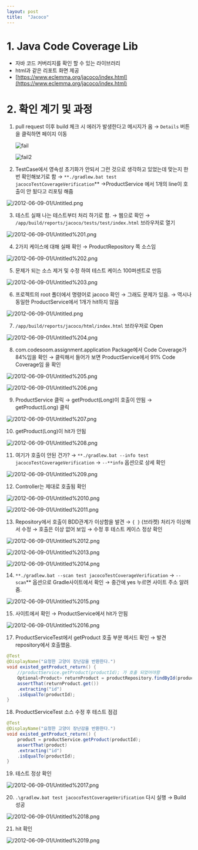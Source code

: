 ```yaml
---
layout: post
title:  "Jacoco"
---
```


# 1. Java Code Coverage Lib

- 자바 코드 커버리지를 확인 할 수 있는 라이브러리
- html과 같은 리포트 화면 제공
- [https://www.eclemma.org/jacoco/index.html](https://www.eclemma.org/jacoco/index.html)

# 2. 확인 계기 및 과정

1. pull request 이후 build 체크 시 에러가 발생한다고 메시지가 옴 → `Details` 버튼을 클릭하면 페이지 이동

    ![fail](https://user-images.githubusercontent.com/45330194/121349608-b1b0d200-c964-11eb-8524-d6c5ef0ff562.png)

    ![fail2](https://user-images.githubusercontent.com/45330194/121350220-59c69b00-c965-11eb-8e79-40414cb63be5.png)

2. TestCase에서 영속성 초기화가 안되서 그런 것으로 생각하고 있었는데 맞는지 한번 확인해보기로 함 → `**./gradlew.bat test jacocoTestCoverageVerification`** →ProductService 에서 1개의 line이 호출이 안 됬다고 리포팅 해줌

![/2012-06-09-01/Untitled.png](/2012-06-09-01/Untitled.png)

3. 테스트 실패 나는 테스트부터 처리 하기로 함. → 웹으로 확인 → `/app/build/reports/jacoco/tests/test/index.html` 브라우저로 열기

![/2012-06-09-01/Untitled%201.png](/2012-06-09-01/Untitled%201.png)

4. 2가지 케이스에 대해 실패 확인 → ProductRepository 쪽 소스임

![/2012-06-09-01/Untitled%202.png](/2012-06-09-01/Untitled%202.png)

5. 문제가 되는 소스 제거 및 수정 하여 테스트 케이스 100퍼센트로 만듬

![/2012-06-09-01/Untitled%203.png](/2012-06-09-01/Untitled%203.png)

 6. 프로젝트의 root 폴더에서 명령어로 jacoco 확인 → 그래도 문제가 있음. → 역시나 동일한 ProductService에서 1개가 hit하지 않음

![/2012-06-09-01/Untitled.png](/2012-06-09-01/Untitled.png)

7. `/app/build/reports/jacoco/html/index.html` 브라우저로 Open

![/2012-06-09-01/Untitled%204.png](/2012-06-09-01/Untitled%204.png)

8. com.codesoom.assignment.application Package에서 Code Coverage가 84%임을 확인 → 클릭해서 들어가 보면 ProductService에서 91% Code Coverage임 을 확인

![/2012-06-09-01/Untitled%205.png](/2012-06-09-01/Untitled%205.png)

![/2012-06-09-01/Untitled%206.png](/2012-06-09-01/Untitled%206.png)

9. ProductService 클릭 → getProduct(Long)이 호출이 안됨 → getProduct(Long) 클릭

![/2012-06-09-01/Untitled%207.png](/2012-06-09-01/Untitled%207.png)

10. getProduct(Long)이 hit가 안됨

![/2012-06-09-01/Untitled%208.png](/2012-06-09-01/Untitled%208.png)

11. 여기가 호출이 안된 건가? → `**./gradlew.bat --info test jacocoTestCoverageVerification`  → `--**info` 옵션으로 상세 확인 

![/2012-06-09-01/Untitled%209.png](/2012-06-09-01/Untitled%209.png)

12. Controller는 제대로 호출됨 확인

![/2012-06-09-01/Untitled%2010.png](/2012-06-09-01/Untitled%2010.png)

![/2012-06-09-01/Untitled%2011.png](/2012-06-09-01/Untitled%2011.png)

13. Repository에서 호출이 BDD관계가 이상함을 발견 → `{ }` (브라켓) 처리가 이상해서 수정 → 호출은 이상 없어 보임 → 수정 후 테스트 케이스 정상 확인 

![/2012-06-09-01/Untitled%2012.png](/2012-06-09-01/Untitled%2012.png)

![/2012-06-09-01/Untitled%2013.png](/2012-06-09-01/Untitled%2013.png)

![/2012-06-09-01/Untitled%2014.png](/2012-06-09-01/Untitled%2014.png)

14.  `**./gradlew.bat --scan test jacocoTestCoverageVerification`  → `--scan`** 옵션으로 Gradle사이트에서 확인 → 중간에 yes 누르면 사이트 주소 알려줌.

![/2012-06-09-01/Untitled%2015.png](/2012-06-09-01/Untitled%2015.png)

15. 사이트에서 확인 → ProductService에서 hit가 안됨

![/2012-06-09-01/Untitled%2016.png](/2012-06-09-01/Untitled%2016.png)

17. ProductServiceTest에서 getProduct 호출 부분 메서드  확인 → 발견 repository에서 호출했음.

```java
@Test
@DisplayName("요청한 고양이 장난감을 반환한다.")
void existed_getProduct_return() {
	//productService.getProduct(productId); 가 호출 되었어야함
	Optional<Product> returnProduct = productRepository.findById(productId);
	assertThat(returnProduct.get())
	.extracting("id")
	.isEqualTo(productId);
}
```

18. ProductServiceTest 소스 수정 후 테스트 점검

```java
@Test
@DisplayName("요청한 고양이 장난감을 반환한다.")
void existed_getProduct_return() {
	product = productService.getProduct(productId);
	assertThat(product)
	.extracting("id")
	.isEqualTo(productId);
}
```

19. 테스트 정상 확인

![/2012-06-09-01/Untitled%2017.png](/2012-06-09-01/Untitled%2017.png)

20. `.\gradlew.bat test jacocoTestCoverageVerification` 다시 실행 → Build 성공

![/2012-06-09-01/Untitled%2018.png](/2012-06-09-01/Untitled%2018.png)

21. hit 확인

![/2012-06-09-01/Untitled%2019.png](/2012-06-09-01/Untitled%2019.png)